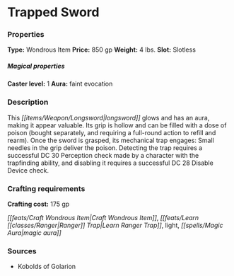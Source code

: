 ﻿---
Title: "Trapped Sword"
Type: "Wondrous Item"
Price: "850 gp"
Weight: "4 lbs."
Slot: "Slotless"
Caster level: "1"
Aura: "faint evocation"
Description: |
  "This longsword glows and has an aura, making it appear valuable. Its grip is hollow and can be filled with a dose of poison (bought separately, and requiring a full-round action to refill and rearm). Once the sword is grasped, its mechanical trap engages: Small needles in the grip deliver the poison. Detecting the trap requires a successful DC 30 Perception check made by a character with the trapfinding ability, and disabling it requires a successful DC 28 Disable Device check."
Crafting cost: "175 gp"
Sources: "['Kobolds of Golarion']"
---

# Trapped Sword

### Properties

**Type:** Wondrous Item **Price:** 850 gp **Weight:** 4 lbs. **Slot:** Slotless

##### Magical properties

**Caster level:** 1 **Aura:** faint evocation

### Description

This _[[items/Weapon/Longsword|longsword]]_ glows and has an aura, making it appear valuable. Its grip is hollow and can be filled with a dose of poison (bought separately, and requiring a full-round action to refill and rearm). Once the sword is grasped, its mechanical trap engages: Small needles in the grip deliver the poison. Detecting the trap requires a successful DC 30 Perception check made by a character with the trapfinding ability, and disabling it requires a successful DC 28 Disable Device check.

### Crafting requirements

**Crafting cost:** 175 gp

_[[feats/Craft Wondrous Item|Craft Wondrous Item]]_, _[[feats/Learn _[[classes/Ranger|Ranger]]_ Trap|Learn _Ranger_ Trap]]_, light, _[[spells/Magic Aura|magic aura]]_

### Sources

* Kobolds of Golarion